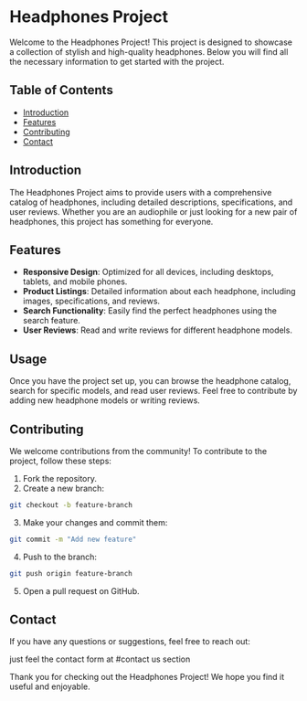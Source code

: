 # Headphones Project

Welcome to the Headphones Project! This project is designed to showcase a collection of stylish and high-quality headphones. Below you will find all the necessary information to get started with the project.

## Table of Contents

- [Introduction](#introduction)
- [Features](#features)
- [Contributing](#contributing)
- [Contact](#contact)

## Introduction

The Headphones Project aims to provide users with a comprehensive catalog of headphones, including detailed descriptions, specifications, and user reviews. Whether you are an audiophile or just looking for a new pair of headphones, this project has something for everyone.

## Features

- **Responsive Design**: Optimized for all devices, including desktops, tablets, and mobile phones.
- **Product Listings**: Detailed information about each headphone, including images, specifications, and reviews.
- **Search Functionality**: Easily find the perfect headphones using the search feature.
- **User Reviews**: Read and write reviews for different headphone models.

## Usage

Once you have the project set up, you can browse the headphone catalog, search for specific models, and read user reviews. Feel free to contribute by adding new headphone models or writing reviews.

## Contributing

We welcome contributions from the community! To contribute to the project, follow these steps:

1. Fork the repository.
2. Create a new branch:

```bash
git checkout -b feature-branch
```

3. Make your changes and commit them:

```bash
git commit -m "Add new feature"
```

4. Push to the branch:

```bash
git push origin feature-branch
```

5. Open a pull request on GitHub.

## Contact

If you have any questions or suggestions, feel free to reach out:

just feel the contact form at #contact us section

Thank you for checking out the Headphones Project! We hope you find it useful and enjoyable.
